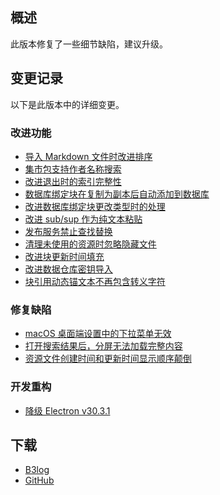 ## 概述

此版本修复了一些细节缺陷，建议升级。

## 变更记录

以下是此版本中的详细变更。

### 改进功能

* [导入 Markdown 文件时改进排序](https://github.com/siyuan-note/siyuan/issues/11390)
* [集市包支持作者名称搜索](https://github.com/siyuan-note/siyuan/issues/11673)
* [改进退出时的索引完整性](https://github.com/siyuan-note/siyuan/issues/12039)
* [数据库绑定块在复制为副本后自动添加到数据库](https://github.com/siyuan-note/siyuan/issues/12140)
* [改进数据库绑定块更改类型时的处理](https://github.com/siyuan-note/siyuan/issues/12152)
* [改进 sub/sup 作为纯文本粘贴](https://github.com/siyuan-note/siyuan/issues/12155)
* [发布服务禁止查找替换](https://github.com/siyuan-note/siyuan/issues/12168)
* [清理未使用的资源时忽略隐藏文件](https://github.com/siyuan-note/siyuan/issues/12172)
* [改进块更新时间填充](https://github.com/siyuan-note/siyuan/issues/12182)
* [改进数据仓库密钥导入](https://github.com/siyuan-note/siyuan/issues/12183)
* [块引用动态锚文本不再包含转义字符](https://github.com/siyuan-note/siyuan/issues/12187)

### 修复缺陷

* [macOS 桌面端设置中的下拉菜单无效](https://github.com/siyuan-note/siyuan/issues/11929)
* [打开搜索结果后，分屏无法加载完整内容](https://github.com/siyuan-note/siyuan/issues/12150)
* [资源文件创建时间和更新时间显示顺序颠倒](https://github.com/siyuan-note/siyuan/issues/12170)

### 开发重构

* [降级 Electron v30.3.1](https://github.com/siyuan-note/siyuan/issues/12165)

## 下载

* [B3log](https://b3log.org/siyuan/download.html)
* [GitHub](https://github.com/siyuan-note/siyuan/releases)
